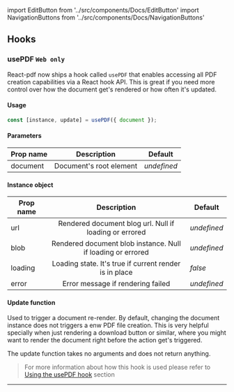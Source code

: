 import EditButton from '../src/components/Docs/EditButton'
import NavigationButtons from '../src/components/Docs/NavigationButtons'

<EditButton to="https://github.com/react-pdf/site/blob/master/docs/hooks.md" />

## Hooks

### usePDF `Web only`

React-pdf now ships a hook called `usePDF` that enables accessing all PDF creation capabilities via a React hook API. This is great if you need more control over how the document get's rendered or how often it's updated.

#### Usage

```js
const [instance, update] = usePDF({ document });
```

#### Parameters

| Prop name |       Description       | Default     |
| --------- | :---------------------: | ----------- |
| document  | Document's root element | _undefined_ |

#### Instance object

| Prop name |                         Description                         | Default     |
| --------- | :---------------------------------------------------------: | ----------- |
| url       |   Rendered document blog url. Null if loading or errored    | _undefined_ |
| blob      | Rendered document blob instance. Null if loading or errored | _undefined_ |
| loading   |   Loading state. It's true if current render is in place    | _false_     |
| error     |              Error message if rendering failed              | _undefined_ |

#### Update function

Used to trigger a document re-render. By default, changing the document instance does not triggers a enw PDF file creation. This is very helpful specially when just rendering a download button or similar, where you might want to render the document right before the action get's triggered.

The update function takes no arguments and does not return anything.

> For more information about how this hook is used please refer to [Using the usePDF hook](/advanced#using-the-usepdf-hook) section

---

<NavigationButtons
  backSrc="/svg"
  backText="SVG Images"
  nextSrc="/styling"
  nextText="Styling"
/>
